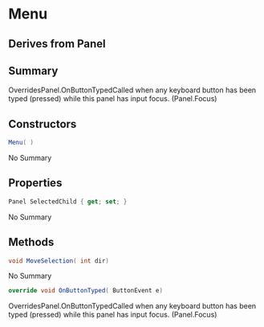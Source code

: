 # Menu

## Derives from Panel

## Summary

OverridesPanel.OnButtonTypedCalled when any keyboard button has been typed (pressed) while this panel has input focus. (Panel.Focus)
## Constructors

```c#
Menu( ) 
```
No Summary
## Properties

```c#
Panel SelectedChild { get; set; } 
```
No Summary
## Methods

```c#
void MoveSelection( int dir) 
```
No Summary
```c#
override void OnButtonTyped( ButtonEvent e) 
```
OverridesPanel.OnButtonTypedCalled when any keyboard button has been typed (pressed) while this panel has input focus. (Panel.Focus)
